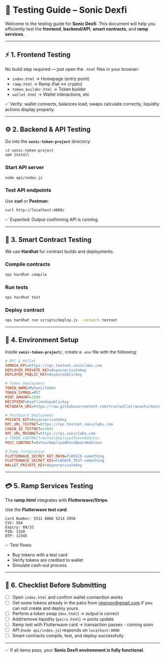 
# 🧪 Testing Guide – Sonic Dexfi

Welcome to the testing guide for **Sonic Dexfi**.
This document will help you efficiently test the **frontend**, **backend/API**, **smart contracts**, and **ramp services**.

---

## ⚡ 1. Frontend Testing

No build step required — just open the `.html` files in your browser:

* `index.html` → Homepage (entry point)
* `ramp.html` → Ramp (fiat ↔ crypto)
* `token_builder.html` → Token builder
* `wallet.html` → Wallet interactions, etc

✅ Verify: wallet connects, balances load, swaps calculate correctly, liquidity actions display properly.

---

## ⚙️ 2. Backend & API Testing

Go into the **`sonic-token-project`** directory:

```bash
cd sonic-token-project
npm install
```

### Start API server

```bash
node api/index.js
```

### Test API endpoints

Use **curl** or **Postman**:

```bash
curl http://localhost:4000/
```

✅ Expected: Output confirming API is running.

---

## 📜 3. Smart Contract Testing

We use **Hardhat** for contract builds and deployments.

### Compile contracts

```bash
npx hardhat compile
```

### Run tests

```bash
npx hardhat test
```

### Deploy contract

```bash
npx hardhat run scripts/deploy.js --network testnet
```

---

## 🔑 4. Environment Setup

Inside **`sonic-token-project/`**, create a `.env` file with the following:

```ini
# RPC & Wallet
SOMNIA_RPC=https://rpc.testnet.soniclabs.com
DEPLOYER_PRIVATE_KEY=0xyourprivatekey
DEPLOYER_PUBLIC_KEY=0xyourpublickey

# Token Deployment
TOKEN_NAME=MySonicToken
TOKEN_SYMBOL=MST
MINT_AMOUNT=1000
RECIPIENT=0xafriendspublickey
METADATA_URI=https://raw.githubusercontent.com/trustwallet/assets/master/blockchains/ethereum/assets/0xdAC17F958D2ee523a2206206994597C13D831ec7/info.json

# Postboard Deployment
PRIVATE_KEY=0xyourprivatekey
RPC_URL_TESTNET=https://rpc.testnet.soniclabs.com
CHAIN_ID_TESTNET=14601
RPC_URL_MAINNET=https://rpc.soniclabs.com
# TOKEN_CONTRACT=0xYourDeployedTokenAddress
POST_CONTRACT=0xYourDeployedPostBoardAddress

# Ramp Integration
FLUTTERWAVE_SECRET_KEY_MAIN=FLWSICK-something
FLUTTERWAVE_SECRET_KEY=FLWSECK_TEST-something
WALLET_PRIVATE_KEY=0xyourprivatekey
```

---

## 💳 5. Ramp Services Testing

The **ramp.html** integrates with **Flutterwave/Stripe**.

Use the **Flutterwave test card**:

```
Card Number: 5531 8866 5214 2950
CVV: 564
Expiry: 09/32
PIN: 3310
OTP: 12345
```

✅ Test flows:

* Buy tokens with a test card
* Verify tokens are credited to wallet
* Simulate cash-out process

---

## 🧭 6. Checklist Before Submitting

* [ ] Open `index.html` and confirm wallet connection works
* [ ] Get some tokens already in the pairs from nkenyor@gmail.com if you can not create and deploy yours.
* [ ] Perform a token swap (`dex.html`) → output is correct
* [ ] Add/remove liquidity (`pairs.html`) → pools update
* [ ] Ramp test with Flutterwave card → transaction passes - coming soon
* [ ] API (`node api/index.js`) responds on `localhost:4000`
* [ ] Smart contracts compile, test, and deploy successfully

---

✅ If all items pass, your **Sonic Dexfi environment is fully functional**.


